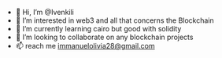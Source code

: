 - 👋 Hi, I’m @Ivenkili
- 👀 I’m interested in web3 and all that concerns the Blockchain
- 🌱 I’m currently learning cairo but good with solidity
- 💞️ I’m looking to collaborate on any blockchain projects
- 📫 reach me immanuelolivia28@gmail.com 

<!---
Ivenkili/Ivenkili is a ✨ special ✨ repository because its `README.md` (this file) appears on your GitHub profile.
You can click the Preview link to take a look at your changes.
--->
